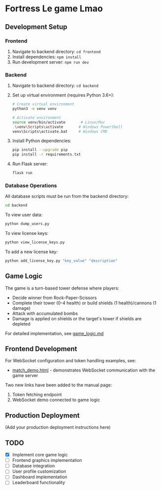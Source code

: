 # Fortress Le game Lmao

## Development Setup

### Frontend

1. Navigate to backend directory: `cd frontend`
2. Install dependencies: `npm install`
3. Run development server: `npm run dev`

### Backend

1. Navigate to backend directory: `cd backend`

2. Set up virtual environment (requires Python 3.6+):

   ```bash
   # Create virtual environment
   python3 -m venv venv

   # Activate environment
   source venv/bin/activate       # Linux/Mac
   .\venv\Scripts\activate       # Windows PowerShell
   venv\Scripts\activate.bat     # Windows CMD
   ```

3. Install Python dependencies:

   ```bash
   pip install --upgrade pip
   pip install -r requirements.txt
   ```

4. Run Flask server:
   ```bash
   flask run
   ```

### Database Operations

All database scripts must be run from the backend directory:

```bash
cd backend
```

To view user data:

```bash
python dump_users.py
```

To view license keys:

```bash
python view_license_keys.py
```

To add a new license key:

```bash
python add_license_key.py "key_value" "description"
```

## Game Logic

The game is a turn-based tower defense where players:

- Decide winner from Rock-Paper-Scissors
- Complete their tower (0-4 health) or build shields (1 health)/cannons (1 damage)
- Attack with accumulated bombs
- Damage is applied on shields or the target's tower if shields are depleted

For detailed implementation, see [game_logic.md](game_logic.md)

## Frontend Development

For WebSocket configuration and token handling examples, see:

- [match_demo.html](backend/templates/match_demo.html) - demonstrates WebSocket communication with the game server

Two new links have been added to the manual page:

1. Token fetching endpoint
2. WebSocket demo connected to game logic

## Production Deployment

(Add your production deployment instructions here)

## TODO

- [x] Implement core game logic
- [ ] Frontend graphics implementation
- [ ] Database integration
- [ ] User profile customization
- [ ] Dashboard implementation
- [ ] Leaderboard functionality
